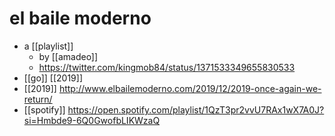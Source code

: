 # el baile moderno

- a [[playlist]]
  - by [[amadeo]]
  - https://twitter.com/kingmob84/status/1371533349655830533
- [[go]] [[2019]]
- [[2019]] http://www.elbailemoderno.com/2019/12/2019-once-again-we-return/
- [[spotify]] https://open.spotify.com/playlist/1QzT3pr2vvU7RAx1wX7A0J?si=Hmbde9-6Q0GwofbLIKWzaQ


